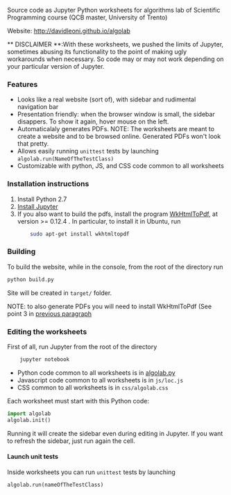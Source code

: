 
Source code as Jupyter Python worksheets for algorithms lab of Scientific Programming course (QCB master, University of Trento)

Website: http://davidleoni.github.io/algolab

** DISCLAIMER **:With these worksheets, we pushed the limits of Jupyter, sometimes abusing its functionality to the point 
of making ugly workarounds when necessary. So code may or may not work depending on your particular version of Jupyter.

### Features

* Looks like a real website (sort of), with sidebar and rudimental navigation bar
* Presentation friendly: when the browser window is small, the sidebar disappers. To show it again, hover mouse on the left.
* Automaticalaly generates PDFs. NOTE: The worksheets are meant to create a website and to be browsed online. 
Generated PDFs won't look that pretty.
* Allows easily running `unittest` tests by launching `algolab.run(NameOfTheTestClass)`
* Customizable with python, JS, and CSS code common to all worksheets


### Installation instructions

1. Install Python 2.7
2. [Install Jupyter](http://jupyter.org/install.html)
3. If you also want to build the pdfs, install the program [WkHtmlToPdf](http://wkhtmltopdf.org/downloads.html), at version >= 0.12.4  . In particular, to install it in Ubuntu, run
    ```bash
        sudo apt-get install wkhtmltopdf
    ```

### Building

To build the website, while in the console, from the root of the directory run 

```bash
python build.py
```

Site will be created in `target/` folder. 

NOTE: to also generate PDFs you will need to install WkHtmlToPdf (See point 3 in [previous paragraph](#installation-instructions)


### Editing the worksheets

First of all, run Jupyter from the root of the directory


```bash
    jupyter notebook
```

* Python code common to all worksheets is in [algolab.py](algolab.py)
* Javascript code common to all worksheets is in `js/loc.js`
* CSS common to all worksheets is in `css/algolab.css`

Each worksheet must start with this Python code:

```python
import algolab
algolab.init()
```

Running it will create the sidebar even during editing in Jupyter. If you want to refresh the sidebar, just run again the cell.

#### Launch unit tests

Inside worksheets you can run `unittest` tests by launching 

```python
algolab.run(nameOfTheTestClass)
```